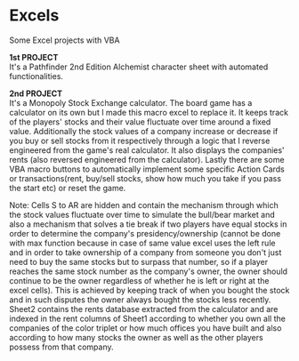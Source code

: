 # Excels
Some Excel projects with VBA

**1st PROJECT**  
It's a Pathfinder 2nd Edition Alchemist character sheet with automated functionalities.

**2nd PROJECT**  
It's a Monopoly Stock Exchange calculator. The board game has a calculator on its own but I made this macro excel to replace it. It keeps track of the players' stocks and their value fluctuate over time around a fixed value. Additionally the stock values of a company increase or decrease if you buy or sell stocks from it respectively through a logic that I reverse engineered from the game's real calculator. It also displays the companies' rents (also reversed engineered from the calculator). Lastly there are some VBA macro buttons to automatically implement some specific Action Cards or transactions(rent, buy/sell stocks, show how much you take if you pass the start etc) or reset the game.

Note: Cells S to AR are hidden and contain the mechanism through which the stock values fluctuate over time to simulate the bull/bear market and also a mechanism that solves a tie break if two players have equal stocks in order to determine the company's presidency/ownership (cannot be done with max function because in case of same value excel uses the left rule and in order to take ownership of a company from someone you don't just need to buy the same stocks but to surpass that number, so if a player reaches the same stock number as the company's owner, the owner should continue to be the owner regardless of whether he is left or right at the excel cells). This is achieved by keeping track of when you bought the stock and in such disputes the owner always bought the stocks less recently. Sheet2 contains the rents database extracted from the calculator and are indexed in the rent columns of Sheet1 according to whether you own all the companies of the color triplet or how much offices you have built and also according to how many stocks the owner as well as the other players possess from that company.
